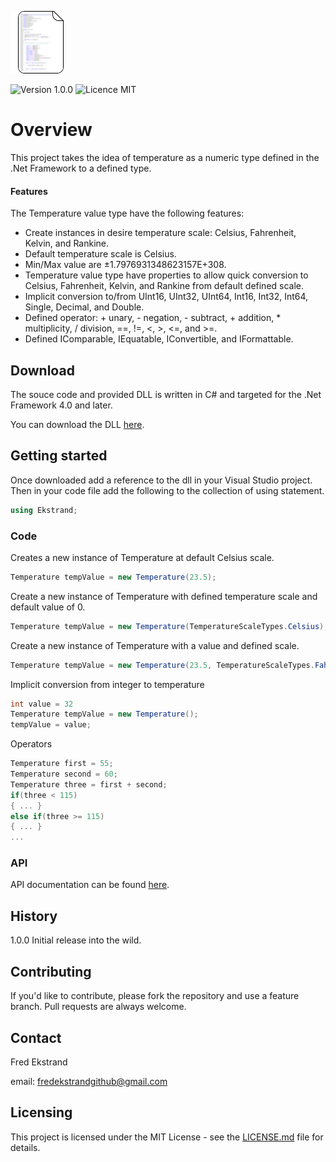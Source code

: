 ![Project type](https://github.com/FredEkstrand/ImageFiles/raw/master/CodeIcon.png )

![Version 1.0.0](https://img.shields.io/badge/Version-1.0.0-brightgreen.svg) ![Licence MIT](https://img.shields.io/badge/Licence-MIT-blue.svg)

# Overview
This project takes the idea of temperature as a numeric type defined in the .Net Framework to a defined type.

#### Features
The Temperature value type have the following features:
* Create instances in desire temperature scale: Celsius, Fahrenheit, Kelvin, and Rankine.
* Default temperature scale is Celsius.
* Min/Max value are ±1.7976931348623157E+308.
* Temperature value type have properties to allow quick conversion to Celsius, Fahrenheit, Kelvin, and Rankine from default defined scale.
* Implicit conversion to/from UInt16, UInt32, UInt64, Int16, Int32, Int64, Single, Decimal, and Double.
* Defined operator: + unary, - negation, - subtract, + addition, * multiplicity, / division, ==, !=, <, >, <=, and >=.
* Defined IComparable, IEquatable, IConvertible, and IFormattable.

## Download
The souce code and provided DLL is written in C# and targeted for the .Net Framework 4.0 and later.

You can download the DLL [here](#).

## Getting started
Once downloaded add a reference to the dll in your Visual Studio project.
Then in your code file add the following to the collection of using statement.

```csharp
using Ekstrand;
```
### Code
Creates a new instance of Temperature at default Celsius scale.
```csharp
Temperature tempValue = new Temperature(23.5);
```
Create a new instance of Temperature with defined temperature scale and default value of 0.
```csharp
Temperature tempValue = new Temperature(TemperatureScaleTypes.Celsius);
```
Create a new instance of Temperature with a value and defined scale.
```csharp
Temperature tempValue = new Temperature(23.5, TemperatureScaleTypes.Fahrenheit);
```
Implicit conversion from integer to temperature
```csharp
int value = 32
Temperature tempValue = new Temperature();
tempValue = value;
```
Operators
```csharp
Temperature first = 55;
Temperature second = 60;
Temperature three = first + second;
if(three < 115)
{ ... }
else if(three >= 115)
{ ... }
...
```

### API
API documentation can be found [here](http://fredekstrand.github.io/TemperatureValue). 

## History
 1.0.0 Initial release into the wild.
 
## Contributing

If you'd like to contribute, please fork the repository and use a feature
branch. Pull requests are always welcome.

## Contact
Fred Ekstrand 

email: fredekstrandgithub@gmail.com

## Licensing

This project is licensed under the MIT License - see the [LICENSE.md](https://github.com/FredEkstrand/TemperatureValue) file for details.


